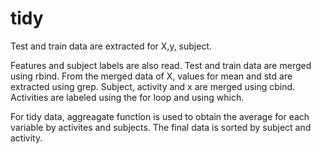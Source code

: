 # tidy

Test and train data are extracted for X,y, subject.

Features and subject labels are also read.
Test and train data are merged using rbind.
From the merged data of X, values for mean and std are extracted using grep.
Subject, activity and x are merged using cbind.
Activities are labeled using the for loop and using which.

For tidy data, aggreagate function is used to obtain the average for each variable by activites and subjects.
The final data is sorted by subject and activity.
